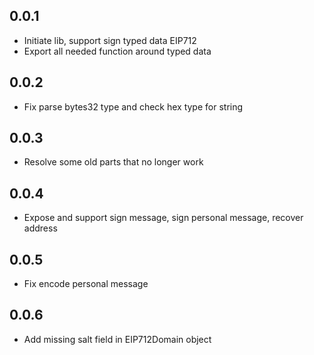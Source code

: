 ## 0.0.1

- Initiate lib, support sign typed data EIP712
- Export all needed function around typed data

## 0.0.2

- Fix parse bytes32 type and check hex type for string

## 0.0.3

- Resolve some old parts that no longer work

## 0.0.4

- Expose and support sign message, sign personal message, recover address

## 0.0.5

- Fix encode personal message

## 0.0.6

- Add missing salt field in EIP712Domain object
